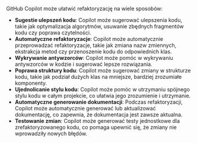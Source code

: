 GitHub Copilot może ułatwić refaktoryzację na wiele sposobów:

- **Sugestie ulepszeń kodu**: Copilot może sugerować ulepszenia kodu, takie jak optymalizacja algorytmów, usuwanie zbędnych fragmentów kodu czy poprawa czytelności.
- **Automatyczne refaktoryzacje**: Copilot może automatycznie przeprowadzać refaktoryzacje, takie jak zmiana nazw zmiennych, ekstrakcja metod czy przenoszenie kodu do odpowiednich klas.
- **Wykrywanie antywzorców**: Copilot może pomóc w wykrywaniu antywzorców w kodzie i sugerować lepsze rozwiązania.
- **Poprawa struktury kodu**: Copilot może sugerować zmiany w strukturze kodu, takie jak podział dużych klas na mniejsze, bardziej zrozumiałe komponenty.
- **Ujednolicanie stylu kodu**: Copilot może pomóc w utrzymaniu spójnego stylu kodu w całym projekcie, co ułatwia jego zrozumienie i utrzymanie.
- **Automatyczne generowanie dokumentacji**: Podczas refaktoryzacji, Copilot może automatycznie generować lub aktualizować dokumentację, co zapewnia, że dokumentacja jest zawsze aktualna.
- **Testowanie zmian**: Copilot może generować testy jednostkowe dla zrefaktoryzowanego kodu, co pomaga upewnić się, że zmiany nie wprowadziły nowych błędów.
